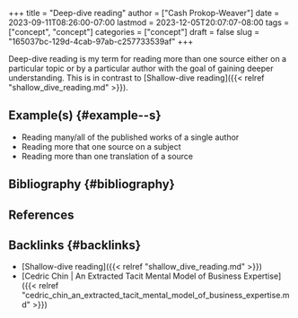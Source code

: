 +++
title = "Deep-dive reading"
author = ["Cash Prokop-Weaver"]
date = 2023-09-11T08:26:00-07:00
lastmod = 2023-12-05T20:07:07-08:00
tags = ["concept", "concept"]
categories = ["concept"]
draft = false
slug = "165037bc-129d-4cab-97ab-c257733539af"
+++

Deep-dive reading is my term for reading more than one source either on a particular topic or by a particular author with the goal of gaining deeper understanding. This is in contrast to [Shallow-dive reading]({{< relref "shallow_dive_reading.md" >}}).


## Example(s) {#example--s}

-   Reading many/all of the published works of a single author
-   Reading more that one source on a subject
-   Reading more than one translation of a source


## Bibliography {#bibliography}

## References

<style>.csl-entry{text-indent: -1.5em; margin-left: 1.5em;}</style><div class="csl-bib-body">
</div>


## Backlinks {#backlinks}

-   [Shallow-dive reading]({{< relref "shallow_dive_reading.md" >}})
-   [Cedric Chin | An Extracted Tacit Mental Model of Business Expertise]({{< relref "cedric_chin_an_extracted_tacit_mental_model_of_business_expertise.md" >}})
